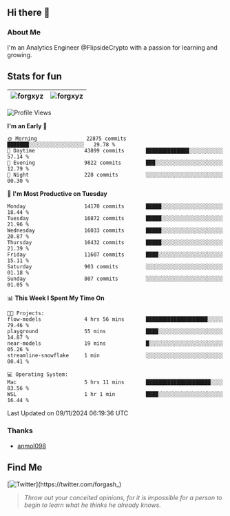 ## Hi there 👋

### About Me

I'm an Analytics Engineer @FlipsideCrypto with a passion for learning and growing.
  
## Stats for fun

| <img align="center" src="https://github-readme-streak-stats.herokuapp.com/?user=forgxyz&theme=tokyonight" alt="forgxyz" /> | <img align="center" src="https://github-readme-stats.vercel.app/api?username=forgxyz&theme=tokyonight&show_icons=true" alt="forgxyz" /> |
| ------------- |------------- |


<!--START_SECTION:waka-->
![Profile Views](http://img.shields.io/badge/Profile%20Views-0-blue)

**I'm an Early 🐤** 

```text
🌞 Morning                22875 commits       ███████░░░░░░░░░░░░░░░░░░   29.78 % 
🌆 Daytime                43899 commits       ██████████████░░░░░░░░░░░   57.14 % 
🌃 Evening                9822 commits        ███░░░░░░░░░░░░░░░░░░░░░░   12.79 % 
🌙 Night                  228 commits         ░░░░░░░░░░░░░░░░░░░░░░░░░   00.30 % 
```
📅 **I'm Most Productive on Tuesday** 

```text
Monday                   14170 commits       █████░░░░░░░░░░░░░░░░░░░░   18.44 % 
Tuesday                  16872 commits       █████░░░░░░░░░░░░░░░░░░░░   21.96 % 
Wednesday                16033 commits       █████░░░░░░░░░░░░░░░░░░░░   20.87 % 
Thursday                 16432 commits       █████░░░░░░░░░░░░░░░░░░░░   21.39 % 
Friday                   11607 commits       ████░░░░░░░░░░░░░░░░░░░░░   15.11 % 
Saturday                 903 commits         ░░░░░░░░░░░░░░░░░░░░░░░░░   01.18 % 
Sunday                   807 commits         ░░░░░░░░░░░░░░░░░░░░░░░░░   01.05 % 
```


📊 **This Week I Spent My Time On** 

```text
🐱‍💻 Projects: 
flow-models              4 hrs 56 mins       ████████████████████░░░░░   79.46 % 
playground               55 mins             ████░░░░░░░░░░░░░░░░░░░░░   14.87 % 
near-models              19 mins             █░░░░░░░░░░░░░░░░░░░░░░░░   05.26 % 
streamline-snowflake     1 min               ░░░░░░░░░░░░░░░░░░░░░░░░░   00.41 % 

💻 Operating System: 
Mac                      5 hrs 11 mins       █████████████████████░░░░   83.56 % 
WSL                      1 hr 1 min          ████░░░░░░░░░░░░░░░░░░░░░   16.44 % 
```


 Last Updated on 09/11/2024 06:19:36 UTC
<!--END_SECTION:waka-->

### Thanks
 - [anmol098](https://github.com/anmol098/waka-readme-stats/)
  
## Find Me
[![Twitter](https://img.shields.io/twitter/url/https/twitter.com/forgash_.svg?style=social&label=Follow%20%40forgash_)](https://twitter.com/forgash_)


> *Throw out your conceited opinions, for it is impossible for a person to begin to learn what he thinks he already knows.* 

